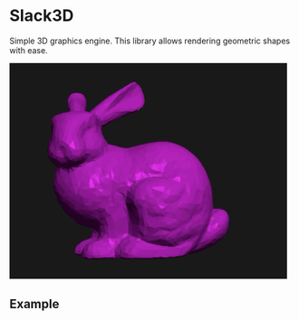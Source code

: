 # Slack3D

Simple 3D graphics engine. This library allows rendering geometric shapes with ease.

![Bunny.gif](docs/bunny.gif)

## Example

